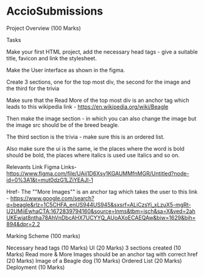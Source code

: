 # AccioSubmissions

Project Overview (100 Marks)

Tasks

Make your first HTML project, add the necessary head tags - give a suitable title, favicon and link the stylesheet.

Make the User interface as shown in the figma.

Create 3 sections, one for the top most div, the second for the image and the third for the trivia

Make sure that the Read More of the top most div is an anchor tag which leads to this wikipedia link - https://en.wikipedia.org/wiki/Beagle

Then make the image section - in which you can also change the image but the image src should be of the breed beagle.

The third section is the trivia - make sure this is an ordered list.

Also make sure the ui is the same, ie the places where the word is bold should be bold, the places where italics is used use italics and so on.

Relevants Link
Figma Links- https://www.figma.com/file/UAij1D6Xsy1KGAUMMfnMGR/Untitled?node-id=0%3A1&t=mut0dzG1LZiYEAJl-1

Href- The ""More Images"" is an anchor tag which takes the user to this link - https://www.google.com/search?q=beagle&rlz=1C5CHFA_enUS944US945&sxsrf=ALiCzsYi_xLzuX5-mgRt-U2UMiiEwhaCTA:1672839794160&source=lnms&tbm=isch&sa=X&ved=2ahUKEwiat8ntha78AhVnDbcAHX7UCYYQ_AUoAXoECAEQAw&biw=1629&bih=894&dpr=2.2

Marking Scheme (100 marks)	

Necessary head tags (10 Marks)
UI (20 Marks)
3 sections created (10 Marks)
Read more & More Images should be an anchor tag with correct href (20 Marks)
Image of a Beagle dog (10 Marks)
Ordered List (20 Marks)
Deployment (10 Marks)
